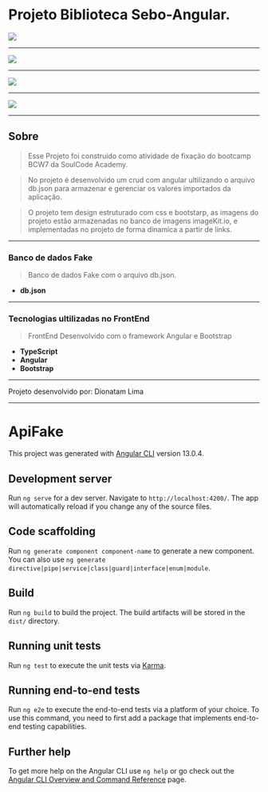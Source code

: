 
# Projeto Biblioteca Sebo-Angular.


<img src="https://ik.imagekit.io/sdhw005obbv/Projeto-SeboAngular/img1_druckAvTvfE.png?updatedAt=1640280691612"/>

---

<img src="https://ik.imagekit.io/sdhw005obbv/Projeto-SeboAngular/img3_kixblQmWf.png?updatedAt=1640280691002"/>

---

<img src="https://ik.imagekit.io/sdhw005obbv/Projeto-SeboAngular/img5_dWYYW8hTW.png?updatedAt=1640280690098"/>

---

<img src="https://ik.imagekit.io/sdhw005obbv/Projeto-SeboAngular/img4_SDz6TgXim.png?updatedAt=1640280689991"/>


---

## Sobre

> Esse Projeto foi construido como atividade de fixação do bootcamp BCW7 da SoulCode Academy.

> No projeto é desenvolvido um crud com angular ultilizando o arquivo db.json para armazenar e gerenciar os valores importados da aplicação.

> O projeto tem design estruturado com css e bootstarp, as imagens do projeto estão armazenadas no banco de imagens imageKit.io, e implementadas no projeto de forma dinamica a partir de links.



---

### Banco de dados Fake

>Banco de dados Fake com o arquivo db.json.
>
- **db.json**


---

### Tecnologias ultilizadas no FrontEnd

>FrontEnd Desenvolvido com o framework Angular e Bootstrap
>
- **TypeScript**
- **Angular** 
- **Bootstrap**

---

Projeto desenvolvido por: Dionatam Lima


---



# ApiFake

This project was generated with [Angular CLI](https://github.com/angular/angular-cli) version 13.0.4.

## Development server

Run `ng serve` for a dev server. Navigate to `http://localhost:4200/`. The app will automatically reload if you change any of the source files.

## Code scaffolding

Run `ng generate component component-name` to generate a new component. You can also use `ng generate directive|pipe|service|class|guard|interface|enum|module`.

## Build

Run `ng build` to build the project. The build artifacts will be stored in the `dist/` directory.

## Running unit tests

Run `ng test` to execute the unit tests via [Karma](https://karma-runner.github.io).

## Running end-to-end tests

Run `ng e2e` to execute the end-to-end tests via a platform of your choice. To use this command, you need to first add a package that implements end-to-end testing capabilities.

## Further help

To get more help on the Angular CLI use `ng help` or go check out the [Angular CLI Overview and Command Reference](https://angular.io/cli) page.
